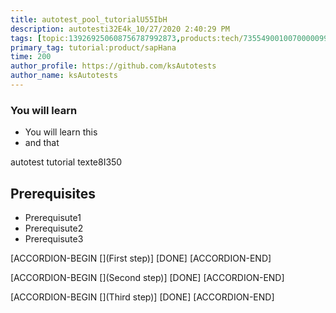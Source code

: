 ```yaml
---
title: autotest_pool_tutorialU55IbH
description: autotesti32E4k_10/27/2020 2:40:29 PM
tags: [topic:139269250608756787992873,products:tech/73554900100700000996,tutorial:experience/advanced]
primary_tag: tutorial:product/sapHana
time: 200
author_profile: https://github.com/ksAutotests
author_name: ksAutotests
---
```

### You will learn
- You will learn this
- and that

autotest tutorial texte8I350

## Prerequisites
- Prerequisute1
- Prerequisute2
- Prerequisute3

[ACCORDION-BEGIN [](First step)]
[DONE]
[ACCORDION-END]

[ACCORDION-BEGIN [](Second step)]
[DONE]
[ACCORDION-END]

[ACCORDION-BEGIN [](Third step)]
[DONE]
[ACCORDION-END]

